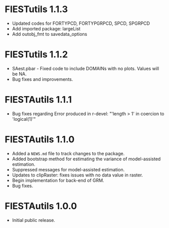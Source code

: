 # FIESTutils 1.1.3

* Updated codes for FORTYPCD, FORTYPGRPCD, SPCD, SPGRPCD
* Add imported package: largeList
* Add outobj_fmt to savedata_options


# FIESTutils 1.1.2

* SAest.pbar - Fixed code to include DOMAINs with no plots. Values will be NA.
* Bug fixes and improvements. 


# FIESTAutils 1.1.1

* Bug fixes regarding Error produced in r-devel: "'length > 1' in coercion to 'logical(1)'"


# FIESTAutils 1.1.0

* Added a `NEWS.md` file to track changes to the package.
* Added bootstrap method for estimating the variance of model-assisted estimation. 
* Suppressed messages for model-assisted estimation.
* Updates to clipRaster: fixes issues with no data value in raster.
* Begin implementation for back-end of GRM.
* Bug fixes. 

# FIESTAutils 1.0.0

* Initial public release.
